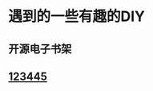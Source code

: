# 遇到的一些有趣的DIY

## 开源电子书架

## [123445](http://127.0.0.1:5000/u/X2M3yVihf8eSBJuOBr6eI9rMTBI2) <a href="#https-baidu.com" id="https-baidu.com"></a>
